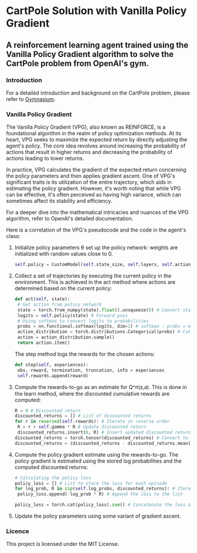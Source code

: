 # CartPole Solution with Vanilla Policy Gradient
## A reinforcement learning agent trained using the Vanilla Policy Gradient algorithm to solve the CartPole problem from OpenAI's gym.
### Introduction
For a detailed introduction and background on the CartPole problem, please refer to [Gymnasium](https://gymnasium.farama.org/environments/classic_control/cart_pole/).
### Vanilla Policy Gradient
The Vanilla Policy Gradient (VPG), also known as REINFORCE, is a foundational algorithm in the realm of policy optimization methods. At its heart, VPG seeks to maximize the expected return by directly adjusting the agent's policy. The core idea revolves around increasing the probability of actions that result in higher returns and decreasing the probability of actions leading to lower returns.

In practice, VPG calculates the gradient of the expected return concerning the policy parameters and then applies gradient ascent. One of VPG's significant traits is its utilization of the entire trajectory, which aids in estimating the policy gradient. However, it's worth noting that while VPG can be effective, it's often perceived as having high variance, which can sometimes affect its stability and efficiency.

For a deeper dive into the mathematical intricacies and nuances of the VPG algorithm, refer to OpenAI's detailed documentation.

Here is a correlation of the VPG's pseudocode and the code in the agent's class:
1. Initialize policy parameters θ
   set up the policy network: weights are initialized with random values close to 0.
   ``` python
   self.policy = CustomModel(self.state_size, self.layers, self.action_size)
   ```
2. Collect a set of trajectories by executing the current policy in the environment. This is achieved in the act method where actions are determined based on the current policy:
   ``` python
   def act(self, state):
    # Get action from policy network
    state = torch.from_numpy(state).float().unsqueeze(0) # Convert state to tensor
    logits = self.policy(state) # Forward pass
    # Using softmax to convert logits to probabilities
    probs = nn.functional.softmax(logits, dim=1) # softmax : probs = exp(logits) / sum(exp(logits))
    action_distribution = torch.distributions.Categorical(probs) # Categorical distribution : https://pytorch.org/docs/stable/distributions.html#torch.distributions.categorical.Categorical
    action = action_distribution.sample()
    return action.item()
   ```
   The step method logs the rewards for the chosen actions:
   ``` python
   def step(self, experiences):
    obs, reward, termination, truncation, info = experiences
    self.rewards.append(reward)
   ```
3. Compute the rewards-to-go as an estimate for Q^π(𝑠,𝑎).
   This is done in the learn method, where the discounted cumulative rewards are computed:
   ``` python
   R = 0 # Discounted return
   discounted_returns = [] # List of discounted returns
   for r in reversed(self.rewards): # Iterate in reverse order
    R = r + self.gamma * R # Update discounted return
    discounted_returns.insert(0, R) # Insert updated discounted return to the front
   discounted_returns = torch.tensor(discounted_returns) # Convert to tensor
   discounted_returns = (discounted_returns - discounted_returns.mean()) / (discounted_returns.std() + 1e-5) # Normalize discounted returns
   ```
4. Compute the policy gradient estimate using the rewards-to-go. The policy gradient is estimated using the stored log probabilities and the computed discounted returns:
   ``` python
   # Calculating the policy loss
   policy_loss = [] # List to store the loss for each episode
   for log_prob, R in zip(self.log_probs, discounted_returns): # Iterate over the log probs and discounted returns
    policy_loss.append(-log_prob * R) # Append the loss to the list

   policy_loss = torch.cat(policy_loss).sum() # Concatenate the loss and sum them up
   ```   
5. Update the policy parameters using some variant of gradient ascent.

### Licence
This project is licensed under the MIT License.
